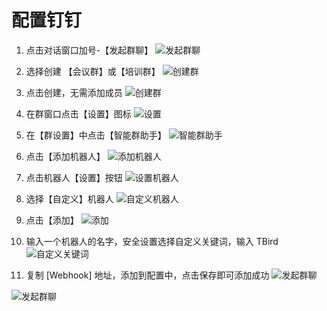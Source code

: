 # 配置钉钉

1. 点击对话窗口加号-【发起群聊】
![发起群聊](<../../.gitbook/assets/notification/dingding_01.png>)

2. 选择创建 【会议群】或【培训群】
![创建群](<../../.gitbook/assets/notification/dingding_02.png>)

3. 点击创建，无需添加成员
![创建群](<../../.gitbook/assets/notification/dingding_03.png>)

4. 在群窗口点击【设置】图标
![设置](<../../.gitbook/assets/notification/dingding_04.png>)

5. 在【群设置】中点击【智能群助手】
![智能群助手](<../../.gitbook/assets/notification/dingding_05.png>)

6. 点击【添加机器人】
![添加机器人](<../../.gitbook/assets/notification/dingding_06.png>)

7. 点击机器人【设置】按钮
![设置机器人](<../../.gitbook/assets/notification/dingding_07.png>)

8. 选择【自定义】机器人
![自定义机器人](<../../.gitbook/assets/notification/dingding_08.png>)

9. 点击【添加】
![添加](<../../.gitbook/assets/notification/dingding_09.png>)

10. 输入一个机器人的名字，安全设置选择自定义关键词，输入 TBird
![自定义关键词](<../../.gitbook/assets/notification/dingding_10.png>)

11. 复制 [Webhook] 地址，添加到配置中，点击保存即可添加成功
![发起群聊](<../../.gitbook/assets/notification/dingding_11.png>)

![发起群聊](<../../.gitbook/assets/notification/dingding.png>)
